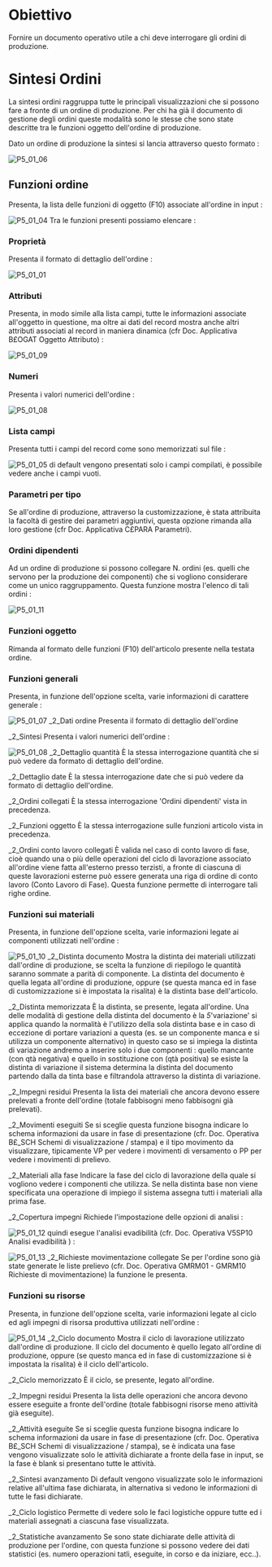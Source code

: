 # Obiettivo
Fornire un documento operativo utile a chi deve interrogare gli ordini di produzione.

# Sintesi Ordini
La sintesi ordini raggruppa tutte le principali visualizzazioni che si possono fare a fronte di un ordine di produzione.
Per chi ha già il documento di gestione degli ordini queste modalità sono le stesse che sono state descritte tra le funzioni oggetto dell'ordine di produzione.

Dato un ordine di produzione la sintesi si lancia attraverso questo formato : 

![P5_01_06](http://doc.smeup.com/immagini/MBDOC_OGG-P_P5SI02/P5_01_06.png)
## Funzioni ordine
Presenta, la lista delle funzioni di oggetto (F10) associate all'ordine in input : 

![P5_01_04](http://doc.smeup.com/immagini/MBDOC_OGG-P_P5SI02/P5_01_04.png)
Tra le funzioni presenti possiamo elencare : 

### Proprietà
Presenta il formato di dettaglio dell'ordine : 

![P5_01_01](http://doc.smeup.com/immagini/MBDOC_OGG-P_P5SI02/P5_01_01.png)
### Attributi
Presenta, in modo simile alla lista campi, tutte le informazioni associate all'oggetto in questione, ma oltre ai dati del record mostra anche altri attributi associati al record in maniera dinamica (cfr Doc. Applicativa B£OGAT Oggetto Attributo) : 

![P5_01_09](http://doc.smeup.com/immagini/MBDOC_OGG-P_P5SI02/P5_01_09.png)
### Numeri
Presenta i valori numerici dell'ordine : 

![P5_01_08](http://doc.smeup.com/immagini/MBDOC_OGG-P_P5SI02/P5_01_08.png)
### Lista campi
Presenta tutti i campi del record come sono memorizzati sul file : 

![P5_01_05](http://doc.smeup.com/immagini/MBDOC_OGG-P_P5SI02/P5_01_05.png)
di default vengono presentati solo i campi compilati, è possibile vedere anche i campi vuoti.

### Parametri per tipo
Se all'ordine di produzione, attraverso la customizzazione, è  stata attribuita la facoltà di gestire dei parametri aggiuntivi, questa opzione rimanda alla loro gestione (cfr Doc. Applicativa C£PARA Parametri).

### Ordini dipendenti
Ad un ordine di produzione si possono collegare N. ordini (es. quelli che servono per la produzione dei componenti) che si vogliono considerare come un unico raggruppamento. Questa funzione mostra l'elenco di tali ordini : 

![P5_01_11](http://doc.smeup.com/immagini/MBDOC_OGG-P_P5SI02/P5_01_11.png)
### Funzioni oggetto
Rimanda al formato delle funzioni (F10) dell'articolo presente nella testata ordine.

### Funzioni generali
Presenta, in funzione dell'opzione scelta, varie informazioni di carattere generale : 

![P5_01_07](http://doc.smeup.com/immagini/MBDOC_OGG-P_P5SI02/P5_01_07.png)
_2_Dati ordine
Presenta il formato di dettaglio dell'ordine

_2_Sintesi
Presenta i valori numerici dell'ordine : 

![P5_01_08](http://doc.smeup.com/immagini/MBDOC_OGG-P_P5SI02/P5_01_08.png)
_2_Dettaglio quantità
È la stessa interrogazione quantità che si può vedere da formato di dettaglio dell'ordine.

_2_Dettaglio date
È la stessa interrogazione date che si può vedere da formato di dettaglio dell'ordine.

_2_Ordini collegati
È la stessa interrogazione 'Ordini dipendenti' vista in precedenza.

_2_Funzioni oggetto
È la stessa interrogazione sulle funzioni articolo vista in precedenza.

_2_Ordini conto lavoro collegati
È valida nel caso di conto lavoro di fase, cioè quando una o più delle operazioni del ciclo di lavorazione associato all'ordine viene fatta all'esterno presso terzisti, a fronte di ciascuna di queste lavorazioni esterne può essere generata una riga di ordine di conto lavoro (Conto Lavoro di Fase). Questa funzione permette di interrogare tali righe ordine.

### Funzioni sui materiali
Presenta, in funzione dell'opzione scelta, varie informazioni legate ai componenti utilizzati nell'ordine : 

![P5_01_10](http://doc.smeup.com/immagini/MBDOC_OGG-P_P5SI02/P5_01_10.png)
_2_Distinta documento
Mostra la distinta dei materiali utilizzati dall'ordine di produzione, se scelta la funzione di riepilogo le quantità saranno sommate a parità di componente.
La distinta del documento è quella legata all'ordine di produzione, oppure (se questa manca ed in fase di customizzazione si è impostata la risalita) è la distinta base dell'articolo.

_2_Distinta memorizzata
È la distinta, se presente, legata all'ordine.
Una delle modalità di gestione della distinta del documento è la _5_'variazione' si applica quando la normalità è l'utilizzo della sola distinta base e in caso di eccezione di portare variazioni a questa (es. se un componente manca e si utilizza un componente alternativo) in questo caso se si impiega la distinta di variazione andremo a inserire solo i due componenti :  quello mancante (con qtà negativa) e quello in sostituzione con (qtà positiva) se esiste la distinta di variazione il sistema determina la distinta del documento partendo dalla da tinta base e filtrandola attraverso la distinta di variazione.

_2_Impegni residui
Presenta la lista dei materiali che ancora devono essere prelevati a fronte dell'ordine (totale fabbisogni meno fabbisogni già prelevati).

_2_Movimenti eseguiti
Se si sceglie questa funzione bisogna indicare lo schema informazioni da usare in fase di presentazione (cfr. Doc. Operativa B£_SCH Schemi di visualizzazione / stampa) e il tipo movimento da visualizzare, tipicamente VP per vedere i movimenti di versamento o PP per vedere i movimenti di prelievo.

_2_Materiali alla fase
Indicare la fase del ciclo di lavorazione della quale si vogliono vedere i componenti che utilizza. Se nella distinta base non viene specificata una operazione di impiego il sistema assegna tutti i materiali alla prima fase.

_2_Copertura impegni
Richiede l'impostazione delle opzioni di analisi : 

![P5_01_12](http://doc.smeup.com/immagini/MBDOC_OGG-P_P5SI02/P5_01_12.png)
quindi esegue l'analisi evadibilità (cfr. Doc. Operativa V5SP10 Analisi evadibilità ) : 

![P5_01_13](http://doc.smeup.com/immagini/MBDOC_OGG-P_P5SI02/P5_01_13.png)
_2_Richieste movimentazione collegate
Se per l'ordine sono già state generate le liste prelievo (cfr. Doc. Operativa GMRM01 - GMRM10 Richieste di movimentazione) la funzione le presenta.

### Funzioni su risorse
Presenta, in funzione dell'opzione scelta, varie informazioni legate al ciclo ed agli impegni di risorsa produttiva utilizzati nell'ordine : 

![P5_01_14](http://doc.smeup.com/immagini/MBDOC_OGG-P_P5SI02/P5_01_14.png)
_2_Ciclo documento
Mostra il ciclo di lavorazione utilizzato dall'ordine di produzione.
Il ciclo del documento è quello legato all'ordine di produzione, oppure (se questo manca ed in fase di customizzazione si è impostata la risalita) è il ciclo dell'articolo.

_2_Ciclo memorizzato
È il ciclo, se presente, legato all'ordine.

_2_Impegni residui
Presenta la lista delle operazioni che ancora devono essere eseguite a fronte dell'ordine (totale fabbisogni risorse meno attività già eseguite).

_2_Attività eseguite
Se si sceglie questa funzione bisogna indicare lo schema informazioni da usare in fase di presentazione (cfr. Doc. Operativa B£_SCH Schemi di visualizzazione / stampa), se è indicata una fase vengono visualizzate solo le attività dichiarate a fronte della fase in input, se la fase è blank si presentano tutte le attività.

_2_Sintesi avanzamento
Di default vengono visualizzate solo le informazioni relative all'ultima fase dichiarata, in alternativa si vedono le informazioni di tutte le fasi dichiarate.

_2_Ciclo logistico
Permette di vedere solo le faci logistiche oppure tutte ed i materiali assegnati a ciascuna fase visualizzata.

_2_Statistiche avanzamento
Se sono state dichiarate delle attività di produzione per l'ordine, con questa funzione si possono vedere dei dati statistici (es. numero operazioni tatli, eseguite, in corso e da iniziare, ecc..).
